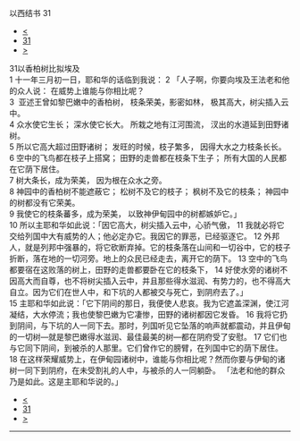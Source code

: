 ﻿





 以西结书 31




* [<](bible/EZK30.md)
* [31](bible/EZK.md)
* [>](bible/EZK32.md)



 
31以香柏树比拟埃及  
1 十一年三月初一日，耶和华的话临到我说： 
2 「人子啊，你要向埃及王法老和他的众人说： 在威势上谁能与你相比呢？  
3  亚述王曾如黎巴嫩中的香柏树， 枝条荣美，影密如林， 极其高大，树尖插入云中。  
4 众水使它生长； 深水使它长大。 所栽之地有江河围流， 汊出的水道延到田野诸树。  
5 所以它高大超过田野诸树； 发旺的时候，枝子繁多， 因得大水之力枝条长长。  
6 空中的飞鸟都在枝子上搭窝； 田野的走兽都在枝条下生子； 所有大国的人民都在它荫下居住。  
7 树大条长，成为荣美， 因为根在众水之旁。  
8 神园中的香柏树不能遮蔽它； 松树不及它的枝子； 枫树不及它的枝条； 神园中的树都没有它荣美。  
9 我使它的枝条蕃多，成为荣美， 以致神伊甸园中的树都嫉妒它。」  
10 所以主耶和华如此说：「因它高大，树尖插入云中，心骄气傲， 
11 我就必将它交给列国中大有威势的人；他必定办它。我因它的罪恶，已经驱逐它。 
12 外邦人，就是列邦中强暴的，将它砍断弃掉。它的枝条落在山间和一切谷中，它的枝子折断，落在地的一切河旁。地上的众民已经走去，离开它的荫下。 
13 空中的飞鸟都要宿在这败落的树上，田野的走兽都要卧在它的枝条下， 
14 好使水旁的诸树不因高大而自尊，也不将树尖插入云中，并且那些得水滋润、有势力的，也不得高大自立。因为它们在世人中，和下坑的人都被交与死亡，到阴府去了。」  
15 主耶和华如此说：「它下阴间的那日，我便使人悲哀。我为它遮盖深渊，使江河凝结，大水停流；我也使黎巴嫩为它凄惨，田野的诸树都因它发昏。 
16 我将它扔到阴间，与下坑的人一同下去。那时，列国听见它坠落的响声就都震动，并且伊甸的一切树—就是黎巴嫩得水滋润、最佳最美的树—都在阴府受了安慰。 
17 它们也与它同下阴间，到被杀的人那里。它们曾作它的膀臂，在列国中它的荫下居住。 
18 在这样荣耀威势上，在伊甸园诸树中，谁能与你相比呢？然而你要与伊甸的诸树一同下到阴府，在未受割礼的人中，与被杀的人一同躺卧。 「法老和他的群众乃是如此。这是主耶和华说的。」 
* [<](bible/EZK30.md)
* [31](bible/EZK.md)
* [>](bible/EZK32.md)





---









